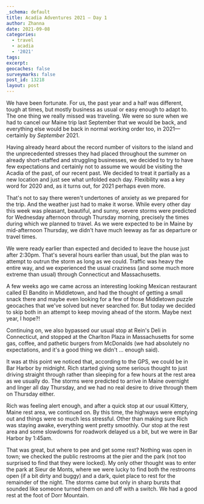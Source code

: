 ```yaml
---
_schema: default
title: Acadia Adventures 2021 – Day 1
author: Zhanna
date: 2021-09-08
categories:
  - travel
  - acadia
  - '2021'
tags:
excerpt: 
geocaches: false
surveymarks: false
post_id: 13218
layout: post
---
```


We have been fortunate.  For us, the past year and a half was different, tough at times, but mostly business as usual or easy enough to adapt to. The one thing we really missed was traveling. We were so sure when we had to cancel our Maine trip last September that we would be back, and everything else would be back in normal working order too, in 2021—certainly by _September_ 2021. 

Having already heard about the record number of visitors to the island and the unprecedented stresses they had placed throughout the summer on already short-staffed and struggling businesses, we decided to try to have few expectations and certainly not to assume we would be visiting the Acadia of the past, of our recent past. We decided to treat it partially as a new location and just see what unfolded each day. Flexibility was a key word for 2020 and, as it turns out, for 2021 perhaps even more.

That's not to say there weren't undertones of anxiety as we prepared for the trip. And the weather just had to make it worse. While every other day this week was pleasant, beautiful, and sunny, severe storms were predicted for Wednesday afternoon through Thursday morning, precisely the times during which we planned to travel. As we were expected to be in Maine by mid-afternoon Thursday, we didn't have much leeway as far as departure or travel times.

We were ready earlier than expected and decided to leave the house just after 2:30pm. That's several hours earlier than usual, but the plan was to attempt to outrun the storm as long as we could. Traffic was heavy the entire way, and we experienced the usual craziness (and some much more extreme than usual) through Connecticut and Massachusetts. 

A few weeks ago we came across an interesting looking Mexican restaurant called El Bandito in Middletown, and had the thought of getting a small snack there and maybe even looking for a few of those Middletown puzzle geocaches that we've solved but never searched for. But today we decided to skip both in an attempt to keep moving ahead of the storm. Maybe next year, I hope?!

Continuing on, we also bypassed our usual stop at Rein's Deli in Connecticut, and stopped at the Charlton Plaza in Massachusetts for some gas, coffee, and pathetic burgers from McDonalds (we had absolutely no expectations, and it's a good thing we didn't ... enough said). 

It was at this point we noticed that, according to the GPS, we could be in Bar Harbor by midnight. Rich started giving some serious thought to just driving straight through rather than sleeping for a few hours at the rest area as we usually do. The storms were predicted to arrive in Maine overnight and linger all day Thursday, and we had no real desire to drive through them on Thursday either. 

Rich was feeling alert enough, and after a quick stop at our usual Kittery, Maine rest area, we continued on. By this time, the highways were emptying out and things were so much less stressful. Other than making sure Rich was staying awake, everything went pretty smoothly. Our stop at the rest area and some slowdowns for roadwork delayed us a bit, but we were in Bar Harbor by 1:45am. 

That was great, but where to pee and get some rest? Nothing was open in town; we checked the public restrooms at the pier and the park (not too surprised to find that they were locked). My only other thought was to enter the park at Sieur de Monts, where we were lucky to find both the restrooms open (if a bit dirty and buggy) and a dark, quiet place to rest for the remainder of the night. The storms came but only in sharp bursts that sounded like someone turned them on and off with a switch. We had a good rest at the foot of Dorr Mountain.


